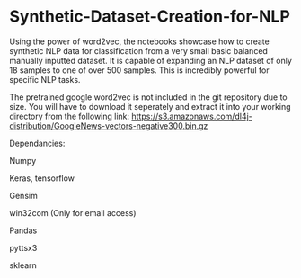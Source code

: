 # Synthetic-Dataset-Creation-for-NLP

Using the power of word2vec, the notebooks showcase how to create synthetic NLP data for classification from a very small basic balanced manually inputted dataset. It is capable of expanding an NLP dataset of only 18 samples to one of over 500 samples. This is incredibly powerful for specific NLP tasks.

The pretrained google word2vec is not included in the git repository due to size. You will have to download it seperately and extract it into your working directory from the following link:
https://s3.amazonaws.com/dl4j-distribution/GoogleNews-vectors-negative300.bin.gz

Dependancies: 

Numpy

Keras, tensorflow

Gensim

win32com (Only for email access)

Pandas

pyttsx3

sklearn
